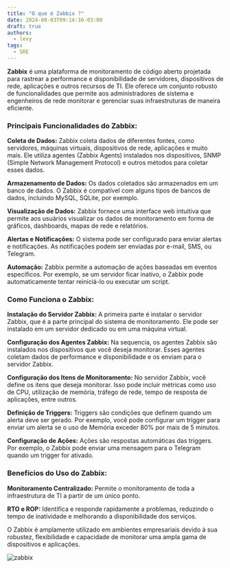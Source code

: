 ```yaml
---
title: "O que é Zabbix ?"
date: 2024-08-03T09:14:16-03:00
draft: true
authors:
  - levy
tags:
  - SRE
---
```

**Zabbix** é uma plataforma de monitoramento de código aberto projetada para rastrear a performance e disponibilidade de servidores, dispositivos de rede, aplicações e outros recursos de TI. Ele oferece um conjunto robusto de funcionalidades que permite aos administradores de sistema e engenheiros de rede monitorar e gerenciar suas infraestruturas de maneira eficiente.

### Principais Funcionalidades do Zabbix:
**Coleta de Dados:** Zabbix coleta dados de diferentes fontes, como servidores, máquinas virtuais, dispositivos de rede, aplicações e muito mais. Ele utiliza agentes (Zabbix Agents) instalados nos dispositivos, SNMP (Simple Network Management Protocol) e outros métodos para coletar esses dados.

**Armazenamento de Dados:** Os dados coletados são armazenados em um banco de dados. O Zabbix é compatível com alguns tipos de bancos de dados, incluindo MySQL, SQLite, por exemplo.

**Visualização de Dados:** Zabbix fornece uma interface web intuitiva que permite aos usuários visualizar os dados de monitoramento em forma de gráficos, dashboards, mapas de rede e relatórios.

**Alertas e Notificações:** O sistema pode ser configurado para enviar alertas e notificações. As notificações podem ser enviadas por e-mail, SMS, ou Telegram.

**Automação:** Zabbix permite a automação de ações baseadas em eventos específicos. Por exemplo, se um servidor ficar inativo, o Zabbix pode automaticamente tentar reiniciá-lo ou executar um script.

### Como Funciona o Zabbix:
**Instalação do Servidor Zabbix:** A primeira parte é instalar o servidor Zabbix, que é a parte principal do sistema de monitoramento. Ele pode ser instalado em um servidor dedicado ou em uma máquina virtual.

**Configuração dos Agentes Zabbix:** Na sequencia, os agentes Zabbix são instalados nos dispositivos que você deseja monitorar. Esses agentes coletam dados de performance e disponibilidade e os enviam para o servidor Zabbix.

**Configuração dos Itens de Monitoramento:** No servidor Zabbix, você define os itens que deseja monitorar. Isso pode incluir métricas como uso de CPU, utilização de memória, tráfego de rede, tempo de resposta de aplicações, entre outros.

**Definição de Triggers:** Triggers são condições que definem quando um alerta deve ser gerado. Por exemplo, você pode configurar um trigger para enviar um alerta se o uso de Memória exceder 80% por mais de 5 minutos.

**Configuração de Ações:** Ações são respostas automáticas das triggers. Por exemplo, o Zabbix pode enviar uma mensagem para o Telegram quando um trigger for ativado.

### Benefícios do Uso do Zabbix:
**Monitoramento Centralizado:** Permite o monitoramento de toda a infraestrutura de TI a partir de um único ponto.

**RTO e ROP:** Identifica e responde rapidamente a problemas, reduzindo o tempo de inatividade e melhorando a disponibilidade dos serviços.

O Zabbix é amplamente utilizado em ambientes empresariais devido à sua robustez, flexibilidade e capacidade de monitorar uma ampla gama de dispositivos e aplicações.

![zabbix](/zabbix.png)
